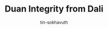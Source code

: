 ---
title: Duan Integrity from Dali
categories: ['Chinese']
thumb: 'https://img.youtube.com/vi/zOt9wLFWvpk/maxresdefault.jpg'
pudate: 2024-06-06T01:47:27
videos: 2024-06-06-01-46-01
author: tin-sokhavuth
---